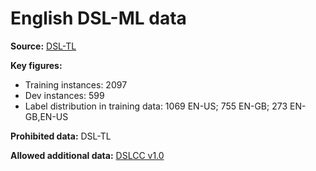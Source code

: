 # English DSL-ML data

**Source:** [DSL-TL](https://github.com/languagetechnologylab/dsl-tl)

**Key figures:**
- Training instances: 2097
- Dev instances: 599
- Label distribution in training data: 1069 EN-US; 755 EN-GB; 273 EN-GB,EN-US

**Prohibited data:** DSL-TL

**Allowed additional data:** [DSLCC v1.0](http://ttg.uni-saarland.de/resources/DSLCC/)
